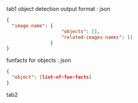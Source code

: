 tab1
  object detection output format : json
  ```json
  {
    "image-name": {
                      "objects": [],
                      "related-images-names": []
                  }
  }
  ```
  funfacts for objects : json
  ```json
  {
    "object": [list-of-fun-facts]
  }
  ```
tab2
